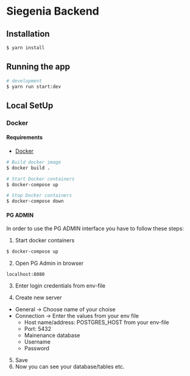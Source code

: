 # Siegenia Backend

## Installation

```bash
$ yarn install
```

## Running the app

```bash
# development
$ yarn run start:dev
```

## Local SetUp

### Docker
#### Requirements
 - [Docker](https://docs.docker.com/get-docker/)

```bash
# Build docker image
$ docker build .

# Start Docker containers
$ docker-compose up 

# Stop Docker containers
$ docker-compose down

```
#### PG ADMIN
In order to use the PG ADMIN interface you have to follow these steps:

1. Start docker containers
```bash
$ docker-compose up 
```

2. Open PG Admin in browser
```
localhost:8080
```

3. Enter login credentials from env-file

4. Create new server
  - General -> Choose name of your choise
  - Connection -> Enter the values from your env file
    - Host name/address: POSTGRES_HOST from your env-file
    - Port: 5432
    - Mainenance database
    - Username
    - Password
5. Save
6. Now you can see your database/tables etc.